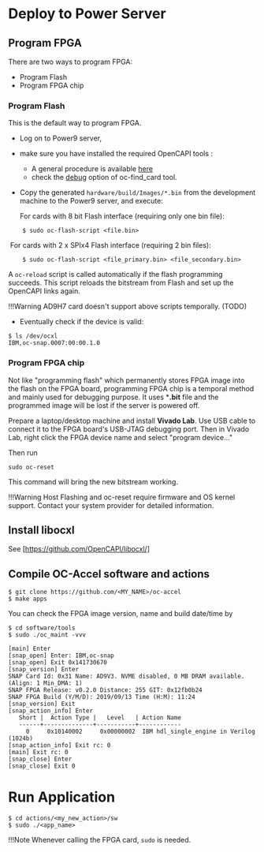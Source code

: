 # Deploy to Power Server

## Program FPGA

There are two ways to program FPGA: 
* Program Flash
* Program FPGA chip

### Program Flash

This is the default way to program FPGA. 

* Log on to Power9 server, 
* make sure you have installed the required OpenCAPI tools : 
  * A general procedure is available [here](../../apps_notes/setup_power_tools/ )
  * check the [debug](../../apps_notes/ofc_debug/ ) option of oc-find_card tool.

* Copy the generated `hardware/build/Images/*.bin` from the development machine to the Power9 server, and execute: 

  For cards with 8 bit Flash interface (requiring only one bin file):

```
	$ sudo oc-flash-script <file.bin> 
```

​		For cards with 2 x SPIx4 Flash interface (requiring 2 bin files):

```
	$ sudo oc-flash-script <file_primary.bin> <file_secondary.bin>
```

A `oc-reload` script is called automatically if the flash programming succeeds. This script reloads the bitstream from Flash and set up the OpenCAPI links again. 

!!!Warning
    AD9H7 card doesn't support above scripts temporally. (TODO)

* Eventually check if the device is valid: 

```
$ ls /dev/ocxl
IBM,oc-snap.0007:00:00.1.0
```

### Program FPGA chip

Not like "programming flash" which permanently stores FPGA image into the flash on the FPGA board, programming FPGA chip is a temporal method and mainly used for debugging purpose. It uses ***.bit** file and the programmed image will be lost if the server is powered off. 

Prepare a laptop/desktop machine and install **Vivado Lab**. Use USB cable to connect it to the FPGA board's USB-JTAG debugging port. Then in Vivado Lab, right click the FPGA device name and select "program device..."


Then run 
```
sudo oc-reset
```

This command will bring the new bitstream working.

!!!Warning
    Host Flashing and oc-reset require firmware and OS kernel support. Contact your system provider for detailed information. 

## Install libocxl

See [https://github.com/OpenCAPI/libocxl/]

[https://github.com/OpenCAPI/libocxl/]: https://github.com/OpenCAPI/libocxl/


## Compile OC-Accel software and actions

```
$ git clone https://github.com/<MY_NAME>/oc-accel
$ make apps
```

You can check the FPGA image version, name and build date/time by 

```
$ cd software/tools
$ sudo ./oc_maint -vvv
```

```
[main] Enter
[snap_open] Enter: IBM,oc-snap
[snap_open] Exit 0x141730670
[snap_version] Enter
SNAP Card Id: 0x31 Name: AD9V3. NVME disabled, 0 MB DRAM available. (Align: 1 Min_DMA: 1)
SNAP FPGA Release: v0.2.0 Distance: 255 GIT: 0x12fb0b24
SNAP FPGA Build (Y/M/D): 2019/09/13 Time (H:M): 11:24
[snap_version] Exit
[snap_action_info] Enter
   Short |  Action Type |   Level   | Action Name
   ------+--------------+-----------+------------
     0     0x10140002     0x00000002  IBM hdl_single_engine in Verilog (1024b)
[snap_action_info] Exit rc: 0
[main] Exit rc: 0
[snap_close] Enter
[snap_close] Exit 0
```

# Run Application

```
$ cd actions/<my_new_action>/sw
$ sudo ./<app_name>
```

!!!Note
    Whenever calling the FPGA card, `sudo` is needed.

